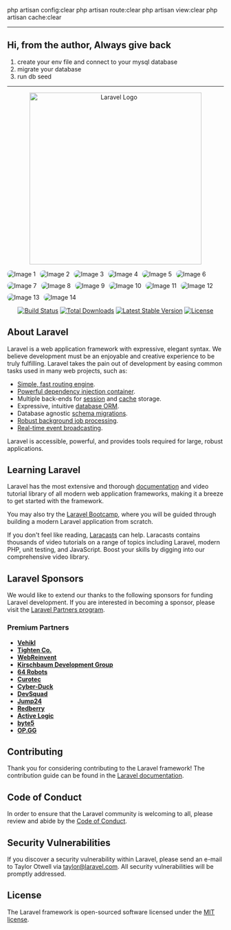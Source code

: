 php artisan config:clear
php artisan route:clear
php artisan view:clear
php artisan cache:clear


-----------------------------------------------------------------------------
## Hi, from the author, Always give back

1. create your env file and connect to your mysql database 
2. migrate your database 
3. run db seed 

-----------------------------------------------------------------------------

<p align="center"><a href="https://laravel.com" target="_blank"><img src="https://raw.githubusercontent.com/laravel/art/master/logo-lockup/5%20SVG/2%20CMYK/1%20Full%20Color/laravel-logolockup-cmyk-red.svg" width="400" alt="Laravel Logo"></a></p>

<style>
        .image-row {
            display: flex;
            flex-wrap: wrap;
            gap: 10px; /* Optional: Adjust spacing between images */
        }
        .image-row img {
            max-width: 100px; /* Set desired width */
            height: auto;
            border-radius: 8px; /* Optional: Add rounded corners */
        }
    </style>
    
<div class="image-row">
        <img src="https://github.com/user-attachments/assets/016cc158-fa03-4e38-8935-3dbc919fecbc" alt="Image 1">
        <img src="https://github.com/user-attachments/assets/e21c493f-d48a-40a1-9460-f2f2488c1564" alt="Image 2">
        <img src="https://github.com/user-attachments/assets/2ac1e8a5-be94-4928-80da-cb4f6b6f33f6" alt="Image 3">
        <img src="https://github.com/user-attachments/assets/13eb7324-7b10-4e5c-a184-7c9cf61671b1" alt="Image 4">
        <img src="https://github.com/user-attachments/assets/20a1b15c-905a-4aae-baf2-6844f94aa939" alt="Image 5">
        <img src="https://github.com/user-attachments/assets/7178f54f-a11c-4d1f-bd0d-e50d6b4422fb" alt="Image 6">
        <img src="https://github.com/user-attachments/assets/6f1c64a5-0504-4a64-b5ac-9a237650fef1" alt="Image 7">
        <img src="https://github.com/user-attachments/assets/78326f55-9b90-4bb4-a1ea-b6c4ec6062ea" alt="Image 8">
        <img src="https://github.com/user-attachments/assets/9ab264fa-7f6b-4eba-b6d0-ceaa2a8f9010" alt="Image 9">
        <img src="https://github.com/user-attachments/assets/00aa08e6-7c93-4d76-8777-1be9384ae938" alt="Image 10">
        <img src="https://github.com/user-attachments/assets/e7129d64-78a9-4d2b-a33c-e15867b55f90" alt="Image 11">
        <img src="https://github.com/user-attachments/assets/992d5c00-1d7e-4b5c-9d7b-f8d1a15aec8c" alt="Image 12">
        <img src="https://github.com/user-attachments/assets/4aefb638-b8d0-4b2f-80c4-982e24aa2141" alt="Image 13">
        <img src="https://github.com/user-attachments/assets/7ff0e8df-cbff-4d47-9be8-f59d3c50e706" alt="Image 14">
    </div>
<p align="center">
<a href="https://github.com/laravel/framework/actions"><img src="https://github.com/laravel/framework/workflows/tests/badge.svg" alt="Build Status"></a>
<a href="https://packagist.org/packages/laravel/framework"><img src="https://img.shields.io/packagist/dt/laravel/framework" alt="Total Downloads"></a>
<a href="https://packagist.org/packages/laravel/framework"><img src="https://img.shields.io/packagist/v/laravel/framework" alt="Latest Stable Version"></a>
<a href="https://packagist.org/packages/laravel/framework"><img src="https://img.shields.io/packagist/l/laravel/framework" alt="License"></a>
</p>

## About Laravel

Laravel is a web application framework with expressive, elegant syntax. We believe development must be an enjoyable and creative experience to be truly fulfilling. Laravel takes the pain out of development by easing common tasks used in many web projects, such as:

- [Simple, fast routing engine](https://laravel.com/docs/routing).
- [Powerful dependency injection container](https://laravel.com/docs/container).
- Multiple back-ends for [session](https://laravel.com/docs/session) and [cache](https://laravel.com/docs/cache) storage.
- Expressive, intuitive [database ORM](https://laravel.com/docs/eloquent).
- Database agnostic [schema migrations](https://laravel.com/docs/migrations).
- [Robust background job processing](https://laravel.com/docs/queues).
- [Real-time event broadcasting](https://laravel.com/docs/broadcasting).

Laravel is accessible, powerful, and provides tools required for large, robust applications.

## Learning Laravel

Laravel has the most extensive and thorough [documentation](https://laravel.com/docs) and video tutorial library of all modern web application frameworks, making it a breeze to get started with the framework.

You may also try the [Laravel Bootcamp](https://bootcamp.laravel.com), where you will be guided through building a modern Laravel application from scratch.

If you don't feel like reading, [Laracasts](https://laracasts.com) can help. Laracasts contains thousands of video tutorials on a range of topics including Laravel, modern PHP, unit testing, and JavaScript. Boost your skills by digging into our comprehensive video library.

## Laravel Sponsors

We would like to extend our thanks to the following sponsors for funding Laravel development. If you are interested in becoming a sponsor, please visit the [Laravel Partners program](https://partners.laravel.com).

### Premium Partners

- **[Vehikl](https://vehikl.com/)**
- **[Tighten Co.](https://tighten.co)**
- **[WebReinvent](https://webreinvent.com/)**
- **[Kirschbaum Development Group](https://kirschbaumdevelopment.com)**
- **[64 Robots](https://64robots.com)**
- **[Curotec](https://www.curotec.com/services/technologies/laravel/)**
- **[Cyber-Duck](https://cyber-duck.co.uk)**
- **[DevSquad](https://devsquad.com/hire-laravel-developers)**
- **[Jump24](https://jump24.co.uk)**
- **[Redberry](https://redberry.international/laravel/)**
- **[Active Logic](https://activelogic.com)**
- **[byte5](https://byte5.de)**
- **[OP.GG](https://op.gg)**

## Contributing

Thank you for considering contributing to the Laravel framework! The contribution guide can be found in the [Laravel documentation](https://laravel.com/docs/contributions).

## Code of Conduct

In order to ensure that the Laravel community is welcoming to all, please review and abide by the [Code of Conduct](https://laravel.com/docs/contributions#code-of-conduct).

## Security Vulnerabilities

If you discover a security vulnerability within Laravel, please send an e-mail to Taylor Otwell via [taylor@laravel.com](mailto:taylor@laravel.com). All security vulnerabilities will be promptly addressed.

## License

The Laravel framework is open-sourced software licensed under the [MIT license](https://opensource.org/licenses/MIT).
